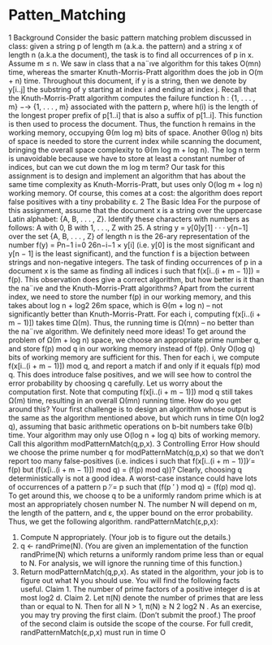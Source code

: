 # Patten_Matching

1 Background
Consider the basic pattern matching problem discussed in class: given a string p of length m (a.k.a. the
pattern) and a string x of length n (a.k.a the document), the task is to find all occurrences of p in x.
Assume m ≤ n. We saw in class that a na¨ıve algorithm for this takes O(mn) time, whereas the smarter
Knuth-Morris-Pratt algorithm does the job in O(m + n) time. Throughout this document, if y is a string,
then we denote by y[i..j] the substring of y starting at index i and ending at index j. Recall that the
Knuth-Morris-Pratt algorithm computes the failure function h : {1, . . . , m} −→ {1, . . . , m} associated with
the pattern p, where h(i) is the length of the longest proper prefix of p[1..i] that is also a suffix of p[1..i].
This function is then used to process the document. Thus, the function h remains in the working memory,
occupying Θ(m log m) bits of space. Another Θ(log n) bits of space is needed to store the current index
while scanning the document, bringing the overall space complexity to Θ(m log m + log n). The log n term
is unavoidable because we have to store at least a constant number of indices, but can we cut down the
m log m term?
Our task for this assignment is to design and implement an algorithm that has about the same time
complexity as Knuth-Morris-Pratt, but uses only O(log m + log n) working memory. Of course, this comes
at a cost: the algorithm does report false positives with a tiny probability ε.
2 The Basic Idea
For the purpose of this assignment, assume that the document x is a string over the uppercase Latin alphabet:
{A, B, . . . , Z}. Identify these characters with numbers as follows: A with 0, B with 1, . . ., Z with 25. A
string y = y[0]y[1] · · · y[n−1] over the set {A, B, . . . , Z} of length n is the 26-ary representation of the number
f(y) = Pn−1
i=0 26n−i−1 × y[i] (i.e. y[0] is the most significant and y[n − 1] is the least significant), and the
function f is a bijection between strings and non-negative integers. The task of finding occurrences of p in a
document x is the same as finding all indices i such that f(x[i..(i + m − 1)]) = f(p). This observation does
give a correct algorithm, but how better is it than the na¨ıve and the Knuth-Morris-Pratt algorithms? Apart
from the current index, we need to store the number f(p) in our working memory, and this takes about
log n + log2 26m space, which is Θ(m + log n) – not significantly better than Knuth-Morris-Pratt. For each
i, computing f(x[i..(i + m − 1)]) takes time Ω(m). Thus, the running time is Ω(mn) – no better than the
na¨ıve algorithm. We definitely need more ideas!
To get around the problem of Ω(m + log n) space, we choose an appropriate prime number q, and store
f(p) mod q in our working memory instead of f(p). Only O(log q) bits of working memory are sufficient
for this. Then for each i, we compute f(x[i..(i + m − 1)]) mod q, and report a match if and only if it
equals f(p) mod q. This does introduce false positives, and we will see how to control the error probability
by choosing q carefully. Let us worry about the computation first. Note that computing f(x[i..(i + m −
1)]) mod q still takes Ω(m) time, resulting in an overall Ω(mn) running time. How do you get around
this? Your first challenge is to design an algorithm whose output is the same as the algorithm mentioned
above, but which runs in time O(n log2
q), assuming that basic arithmetic operations on b-bit numbers take
Θ(b) time. Your algorithm may only use O(log n + log q) bits of working memory. Call this algorithm
modPatternMatch(q,p,x).
3 Controlling Error
How should we choose the prime number q for modPatternMatch(q,p,x) so that we don’t report too
many false-positives (i.e. indices i such that f(x[i..(i + m − 1)]) ̸= f(p) but (f(x[i..(i + m − 1)]) mod q) =
(f(p) mod q))? Clearly, choosing q deterministically is not a good idea. A worst-case instance could have
lots of occurrences of a pattern p
′ ̸= p such that (f(p
′
) mod q) = (f(p) mod q). To get around this, we
choose q to be a uniformly random prime which is at most an appropriately chosen number N. The number
N will depend on m, the length of the pattern, and ε, the upper bound on the error probability. Thus, we
get the following algorithm.
randPatternMatch(ε,p,x):
1. Compute N appropriately. (Your job is to figure out the details.)
2. q ← randPrime(N). (You are given an implementation of the function randPrime(N) which returns a
uniformly random prime less than or equal to N. For analysis, we will ignore the running time of this
function.)
3. Return modPatternMatch(q,p,x).
As stated in the algorithm, your job is to figure out what N you should use. You will find the following
facts useful.
Claim 1. The number of prime factors of a positive integer d is at most log2 d.
Claim 2. Let π(N) denote the number of primes that are less than or equal to N. Then for all N > 1,
π(N) ≥
N
2 log2 N
.
As an exercise, you may try proving the first claim. (Don’t submit the proof.) The proof of the second
claim is outside the scope of the course.
For full credit, randPatternMatch(ε,p,x) must run in time O
